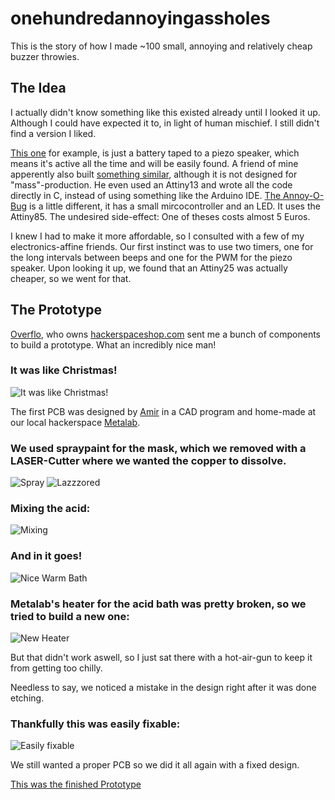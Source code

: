 # onehundredannoyingassholes 

This is the story of how I made ~100 small, annoying and relatively cheap buzzer throwies. 

## The Idea

I actually didn't know something like this existed already until I looked it up. Although I could have expected it to, in light of human mischief.
I still didn't find a version I liked.

[This one](http://www.instructables.com/id/Buzzer-Throwie/) for example, is just a battery taped to a piezo speaker, which means it's active all the time and will be easily found.
A friend of mine apperently also built [something similar](https://chaosfield.at/projects/annoyotron.html), although it is not designed for "mass"-production. He even used an Attiny13 and wrote all the code directly in C, instead of using something like the Arduino IDE.
[The Annoy-O-Bug](https://www.hackster.io/AlexWulff/the-annoy-o-bug-a-chirping-light-up-throwie-37e58a) is a little different, it has a small mircocontroller and an LED. It uses the Attiny85. The undesired side-effect: One of theses costs almost 5 Euros.

I knew I had to make it more affordable, so I consulted with a few of my electronics-affine friends.
Our first instinct was to use two timers, one for the long intervals between beeps and one for the PWM for the piezo speaker.
Upon looking it up, we found that an Attiny25 was actually cheaper, so we went for that.

## The Prototype

[Overflo](https://github.com/overflo23), who owns [hackerspaceshop.com](https://hackerspaceshop.com) sent me a bunch of components to build a prototype. What an incredibly nice man!

### It was like Christmas!
![It was like Christmas!](https://raw.githubusercontent.com/MeksPwnschlager/onehundredannoyingassholes/master/img/overflos_care_package.jpg)

The first PCB was designed by [Amir](https://github.com/kallaballa) in a CAD program and home-made at our local hackerspace [Metalab](http://metalab.at).

### We used spraypaint for the mask, which we removed with a LASER-Cutter where we wanted the copper to dissolve.
![Spray](https://raw.githubusercontent.com/MeksPwnschlager/onehundredannoyingassholes/master/img/etching_spray.jpg)
![Lazzzored](https://raw.githubusercontent.com/MeksPwnschlager/onehundredannoyingassholes/master/img/etching_lazzzored.jpg)

### Mixing the acid:
![Mixing](https://raw.githubusercontent.com/MeksPwnschlager/onehundredannoyingassholes/master/img/etching_mixing_acid.jpg)

### And in it goes!
![Nice Warm Bath](https://raw.githubusercontent.com/MeksPwnschlager/onehundredannoyingassholes/master/img/etching_acid_bath.jpg)

### Metalab's heater for the acid bath was pretty broken, so we tried to build a new one:
![New Heater](https://raw.githubusercontent.com/MeksPwnschlager/onehundredannoyingassholes/master/img/etching_new_heater.jpg)

But that didn't work aswell, so I just sat there with a hot-air-gun to keep it from getting too chilly.

Needless to say, we noticed a mistake in the design right after it was done etching.

### Thankfully this was easily fixable:
![Easily fixable](https://raw.githubusercontent.com/MeksPwnschlager/onehundredannoyingassholes/master/img/etching_fixed_prototype.jpg)

We still wanted a proper PCB so we did it all again with a fixed design.

[This was the finished Prototype](https://www.youtube.com/watch?v=84bH-g-eUzU)
